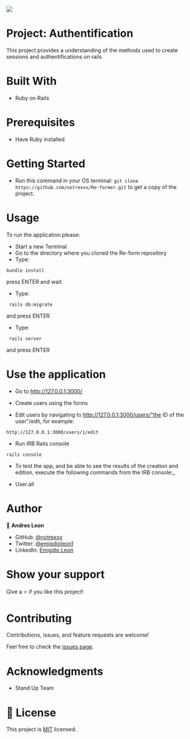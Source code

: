 
![](https://img.shields.io/badge/Microverse-blueviolet)


# Project: Authentification

This project provides a understanding of the methods used to create sessions and authentifications on rails

# Built With

- Ruby on Rails

# Prerequisites

- Have Ruby installed

# Getting Started

- Run this command in your OS terminal: `git clone https://github.com/notrexxx/Re-former.git` to get a copy of the project. 

# Usage
To run the application please:

- Start a new Terminal 
- Go to the directory where you cloned the Re-form repository
- Type:
```
bundle install
```
press ENTER and wait.

- Type:
```
 rails db:migrate
```
and press ENTER

- Type:
```
 rails server
```
and press ENTER

# Use the application

- Go to http://127.0.0.1:3000/

- Create users using the forms
- Edit users by navigating to http://127.0.0.1:3000/users/"the ID of the user"/edit, for example:

```
http://127.0.0.1:3000/users/1/edit
```

- Run IRB Rails console
```
rails console
```
- To test the app, and be able to see the results of the creation and edition, execute the following commands from the IRB console:_

- User.all

# Author

👤 **Andres Leon**

- GitHub: [@notrexxx](https://github.com/notrexxx)
- Twitter: [@emigdioleon1](https://twitter.com/emigdioleon1)
- LinkedIn: [Emigdio Leon](https://linkedin.com/emigdio-leon-689109195)


# Show your support

Give a ⭐️ if you like this project!

# Contributing

Contributions, issues, and feature requests are welcome!

Feel free to check the [issues page](https://github.com/notrexxx/Re-former/issues).

# Acknowledgments

- Stand Up Team

# 📝 License

This project is [MIT](./LICENSE) licensed.
